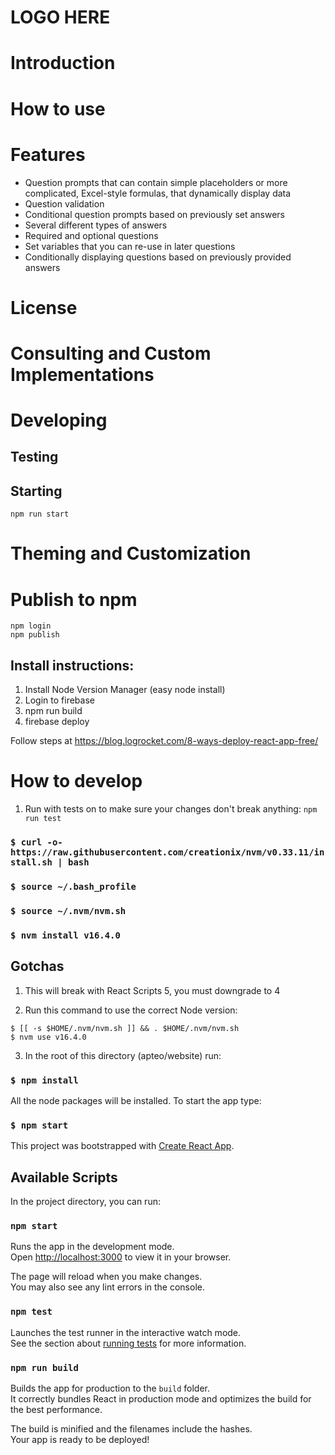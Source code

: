 # LOGO HERE

# Introduction

# How to use

# Features
- Question prompts that can contain simple placeholders or more complicated, Excel-style formulas, that dynamically display data
- Question validation
- Conditional question prompts based on previously set answers
- Several different types of answers
- Required and optional questions
- Set variables that you can re-use in later questions
- Conditionally displaying questions based on previously provided answers

# License

# Consulting and Custom Implementations

# Developing

## Testing

## Starting
`npm run start`

# Theming and Customization

# Publish to npm

```
npm login
npm publish
```

## Install instructions:
1. Install Node Version Manager (easy node install)
2. Login to firebase
3. npm run build
4. firebase deploy

Follow steps at https://blog.logrocket.com/8-ways-deploy-react-app-free/

# How to develop

1. Run with tests on to make sure your changes don't break anything: `npm run test`

### `$ curl -o- https://raw.githubusercontent.com/creationix/nvm/v0.33.11/install.sh | bash`

### `$ source ~/.bash_profile`

### `$ source ~/.nvm/nvm.sh`

### `$ nvm install v16.4.0`

## Gotchas

1. This will break with React Scripts 5, you must downgrade to 4

2. Run this command to use the correct Node version:

 ```
$ [[ -s $HOME/.nvm/nvm.sh ]] && . $HOME/.nvm/nvm.sh
$ nvm use v16.4.0
```

3. In the root of this directory (apteo/website) run:

### `$ npm install`

All the node packages will be installed. To start the app type:

### `$ npm start`

This project was bootstrapped with [Create React App](https://github.com/facebook/create-react-app).

## Available Scripts

In the project directory, you can run:

### `npm start`

Runs the app in the development mode.\
Open [http://localhost:3000](http://localhost:3000) to view it in your browser.

The page will reload when you make changes.\
You may also see any lint errors in the console.

### `npm test`

Launches the test runner in the interactive watch mode.\
See the section about [running tests](https://facebook.github.io/create-react-app/docs/running-tests) for more information.

### `npm run build`

Builds the app for production to the `build` folder.\
It correctly bundles React in production mode and optimizes the build for the best performance.

The build is minified and the filenames include the hashes.\
Your app is ready to be deployed!